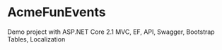 # AcmeFunEvents
Demo project with ASP.NET Core 2.1 MVC, EF, API, Swagger, Bootstrap Tables, Localization
